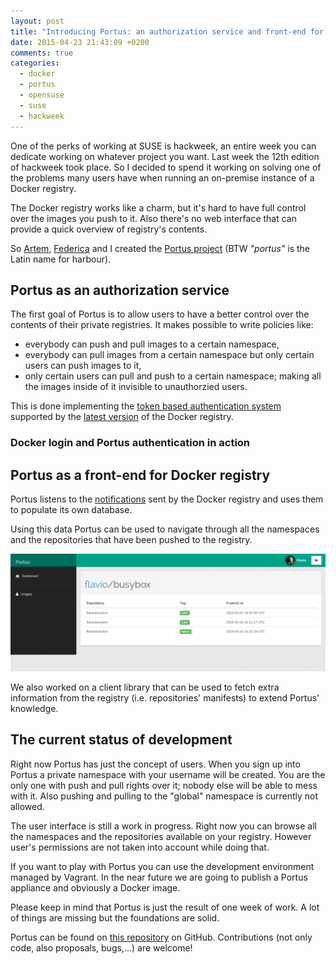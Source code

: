 ```yaml
---
layout: post
title: "Introducing Portus: an authorization service and front-end for Docker registry"
date: 2015-04-23 21:43:09 +0200
comments: true
categories:
  - docker
  - portus
  - opensuse
  - suse
  - hackweek
---
```


One of the perks of working at SUSE is hackweek, an entire week you can dedicate
working on whatever project you want. Last week the 12th edition of hackweek
took place. So I decided to spend it working on solving one of the problems many
users have when running an on-premise instance of a Docker registry.

The Docker registry works like a charm, but it's hard to have full
control over the images you push to it. Also there's no web interface
that can provide a quick overview of registry's contents.

So [Artem](https://twitter.com/skullzeek), [Federica](https://twitter.com/eotchi)
and I created the [Portus project](https://github.com/SUSE/Portus) (BTW
*"portus"* is the Latin name for harbour).

## Portus as an authorization service

The first goal of Portus is to allow users to have a better control over the
contents of their private registries. It makes possible to write policies
like:

  * everybody can push and pull images to a certain namespace,
  * everybody can pull images from a certain namespace but only certain users can
    push images to it,
  * only certain users can pull and push to a certain namespace; making all the
    images inside of it invisible to unauthorzied users.

This is done implementing the
[token based authentication system](https://github.com/docker/distribution/blob/master/docs/spec/auth/token.md)
supported by the [latest version](https://github.com/docker/distribution) of the
Docker registry.

### Docker login and Portus authentication in action

<script type="text/javascript" src="https://asciinema.org/a/19171.js" id="asciicast-19171" async></script>


## Portus as a front-end for Docker registry

Portus listens to the [notifications](https://github.com/docker/distribution/blob/master/docs/notifications.md)
sent by the Docker registry and uses them to populate its own database.

Using this data Portus can be used to navigate through all the namespaces and
the repositories that have been pushed to the registry.

[![repositories view](/images/portus/repositories.png)](/images/portus/repositories.png)

We also worked on a client library that can be used to fetch extra
information from the registry (i.e. repositories' manifests) to extend Portus'
knowledge.

## The current status of development

Right now Portus has just the concept of users. When you sign up into Portus a
private namespace with your username will be created. You are the only one with
push and pull rights over it; nobody else will be able to mess with it.
Also pushing and pulling to the "global" namespace is currently not allowed.

The user interface is still a work in progress. Right now you can browse all
the namespaces and the repositories available on your registry. However user's
permissions are not taken into account while doing that.

If you want to play with Portus you can use the development environment managed
by Vagrant. In the near future we are going to publish a Portus appliance and
obviously a Docker image.

Please keep in mind that Portus is just the result of one week of work. A lot of
things are missing but the foundations are solid.

Portus can be found on [this repository](https://github.com/SUSE/Portus) on
GitHub. Contributions (not only code, also proposals, bugs,...) are welcome!
